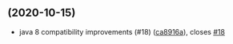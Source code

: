 ##  (2020-10-15)

* java 8 compatibility improvements (#18) ([ca8916a](https://github.com/cdimascio/dotenv-java/commit/ca8916a)), closes [#18](https://github.com/cdimascio/dotenv-java/issues/18)



